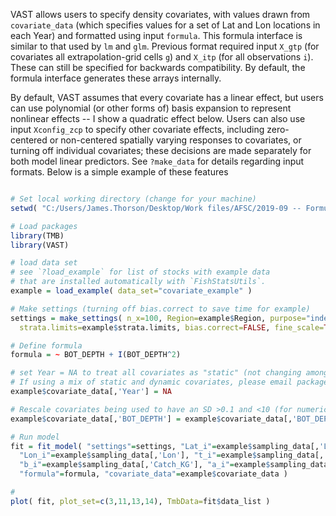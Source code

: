 VAST allows users to specify density covariates, with values drawn from `covariate_data` (which specifies values for a set of Lat and Lon locations in each Year) and formatted using input `formula`. This formula interface is similar to that used by `lm` and `glm`. Previous format required input `X_gtp` (for covariates all extrapolation-grid cells `g`) and `X_itp` (for all observations `i`). These can still be specified for backwards compatibility. By default, the formula interface generates these arrays internally.

By default, VAST assumes that every covariate has a linear effect, but users can use polynomial (or other forms of) basis expansion to represent nonlinear effects -- I show a quadratic effect below.  Users can also use input `Xconfig_zcp` to specify other covariate effects, including zero-centered or non-centered spatially varying responses to covariates, or turning off individual covariates;  these decisions are made separately for both model linear predictors. See `?make_data` for details regarding input formats.  Below is a simple example of these features

```R

# Set local working directory (change for your machine)
setwd( "C:/Users/James.Thorson/Desktop/Work files/AFSC/2019-09 -- Formula interface" )

# Load packages
library(TMB)
library(VAST)

# load data set
# see `?load_example` for list of stocks with example data
# that are installed automatically with `FishStatsUtils`.
example = load_example( data_set="covariate_example" )

# Make settings (turning off bias.correct to save time for example)
settings = make_settings( n_x=100, Region=example$Region, purpose="index", use_anisotropy=FALSE,
  strata.limits=example$strata.limits, bias.correct=FALSE, fine_scale=TRUE ) #, ObsModel=c(1,0) )

# Define formula
formula = ~ BOT_DEPTH + I(BOT_DEPTH^2)

# set Year = NA to treat all covariates as "static" (not changing among years)
# If using a mix of static and dynamic covariates, please email package author to add easy capability
example$covariate_data[,'Year'] = NA

# Rescale covariates being used to have an SD >0.1 and <10 (for numerical stability)
example$covariate_data[,'BOT_DEPTH'] = example$covariate_data[,'BOT_DEPTH'] / 100

# Run model
fit = fit_model( "settings"=settings, "Lat_i"=example$sampling_data[,'Lat'],
  "Lon_i"=example$sampling_data[,'Lon'], "t_i"=example$sampling_data[,'Year'],
  "b_i"=example$sampling_data[,'Catch_KG'], "a_i"=example$sampling_data[,'AreaSwept_km2'],
  "formula"=formula, "covariate_data"=example$covariate_data )

#
plot( fit, plot_set=c(3,11,13,14), TmbData=fit$data_list )
```
